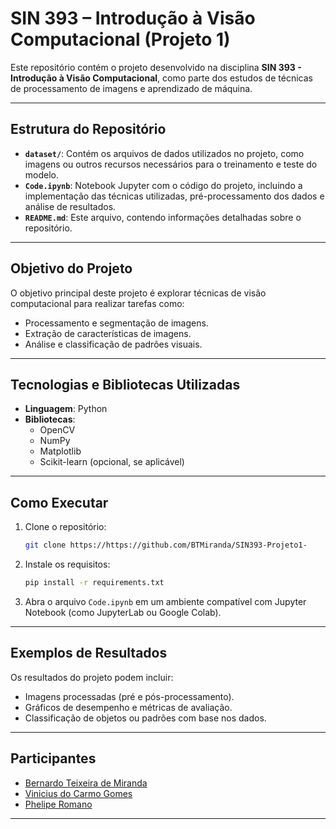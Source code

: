
# SIN 393 – Introdução à Visão Computacional (Projeto 1)

Este repositório contém o projeto desenvolvido na disciplina **SIN 393 - Introdução à Visão Computacional**, como parte dos estudos de técnicas de processamento de imagens e aprendizado de máquina.

---

## Estrutura do Repositório

- **`dataset/`**: Contém os arquivos de dados utilizados no projeto, como imagens ou outros recursos necessários para o treinamento e teste do modelo.
- **`Code.ipynb`**: Notebook Jupyter com o código do projeto, incluindo a implementação das técnicas utilizadas, pré-processamento dos dados e análise de resultados.
- **`README.md`**: Este arquivo, contendo informações detalhadas sobre o repositório.

---

## Objetivo do Projeto

O objetivo principal deste projeto é explorar técnicas de visão computacional para realizar tarefas como:
- Processamento e segmentação de imagens.
- Extração de características de imagens.
- Análise e classificação de padrões visuais.

---

## Tecnologias e Bibliotecas Utilizadas

- **Linguagem**: Python
- **Bibliotecas**:
  - OpenCV
  - NumPy
  - Matplotlib
  - Scikit-learn (opcional, se aplicável)

---

## Como Executar

1. Clone o repositório:
   ```bash
   git clone https://https://github.com/BTMiranda/SIN393-Projeto1-
   ```
2. Instale os requisitos:
   ```bash
   pip install -r requirements.txt
   ```
3. Abra o arquivo `Code.ipynb` em um ambiente compatível com Jupyter Notebook (como JupyterLab ou Google Colab).

---

## Exemplos de Resultados

Os resultados do projeto podem incluir:
- Imagens processadas (pré e pós-processamento).
- Gráficos de desempenho e métricas de avaliação.
- Classificação de objetos ou padrões com base nos dados.

---

## Participantes

- [Bernardo Teixeira de Miranda](https://github.com/BTMiranda)
- [Vinicius do Carmo Gomes](https://github.com/ViniciusGomesc) 
- [Phelipe Romano](https://github.com/phromanomr)


---
